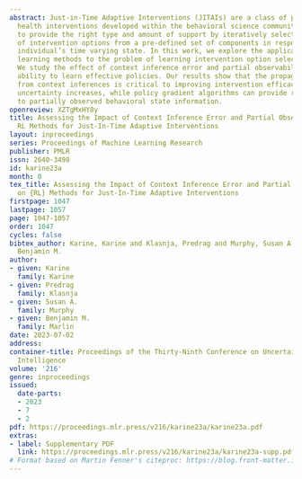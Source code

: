 ```yaml
---
abstract: Just-in-Time Adaptive Interventions (JITAIs) are a class of personalized
  health interventions developed within the behavioral science community. JITAIs aim
  to provide the right type and amount of support by iteratively selecting a sequence
  of intervention options from a pre-defined set of components in response to each
  individual’s time varying state. In this work, we explore the application of reinforcement
  learning methods to the problem of learning intervention option selection policies.
  We study the effect of context inference error and partial observability on the
  ability to learn effective policies. Our results show that the propagation of uncertainty
  from context inferences is critical to improving intervention efficacy as context
  uncertainty increases, while policy gradient algorithms can provide remarkable robustness
  to partially observed behavioral state information.
openreview: XZTgMxHY8y
title: Assessing the Impact of Context Inference Error and Partial Observability on
  RL Methods for Just-In-Time Adaptive Interventions
layout: inproceedings
series: Proceedings of Machine Learning Research
publisher: PMLR
issn: 2640-3498
id: karine23a
month: 0
tex_title: Assessing the Impact of Context Inference Error and Partial Observability
  on {RL} Methods for Just-In-Time Adaptive Interventions
firstpage: 1047
lastpage: 1057
page: 1047-1057
order: 1047
cycles: false
bibtex_author: Karine, Karine and Klasnja, Predrag and Murphy, Susan A. and Marlin,
  Benjamin M.
author:
- given: Karine
  family: Karine
- given: Predrag
  family: Klasnja
- given: Susan A.
  family: Murphy
- given: Benjamin M.
  family: Marlin
date: 2023-07-02
address:
container-title: Proceedings of the Thirty-Ninth Conference on Uncertainty in Artificial
  Intelligence
volume: '216'
genre: inproceedings
issued:
  date-parts:
  - 2023
  - 7
  - 2
pdf: https://proceedings.mlr.press/v216/karine23a/karine23a.pdf
extras:
- label: Supplementary PDF
  link: https://proceedings.mlr.press/v216/karine23a/karine23a-supp.pdf
# Format based on Martin Fenner's citeproc: https://blog.front-matter.io/posts/citeproc-yaml-for-bibliographies/
---
```

